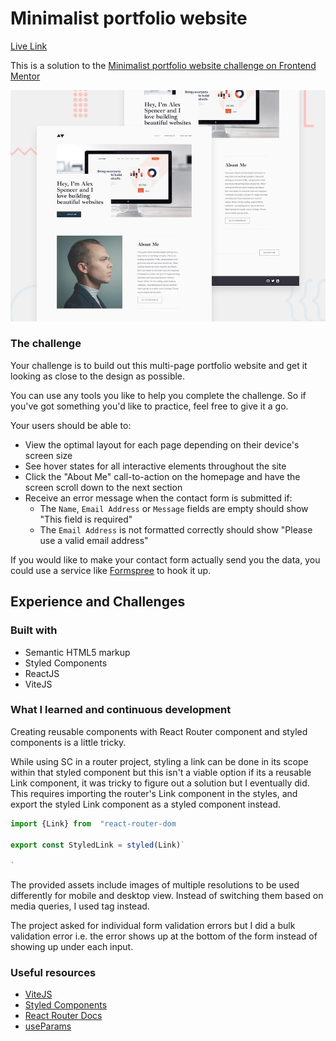 # Minimalist portfolio website

[Live Link](https://fm-minimalist-portfolio-website-react.vercel.app/)

This is a solution to the [Minimalist portfolio website challenge on Frontend Mentor](https://www.frontendmentor.io/challenges/minimalist-portfolio-website-LMy-ZRyiE)

![Design preview for the Minimalist portfolio website coding challenge](./design/preview.jpg)


### The challenge

Your challenge is to build out this multi-page portfolio website and get it looking as close to the design as possible.

You can use any tools you like to help you complete the challenge. So if you've got something you'd like to practice, feel free to give it a go.

Your users should be able to:

- View the optimal layout for each page depending on their device's screen size
- See hover states for all interactive elements throughout the site
- Click the "About Me" call-to-action on the homepage and have the screen scroll down to the next section
- Receive an error message when the contact form is submitted if:
  - The `Name`, `Email Address` or `Message` fields are empty should show "This field is required"
  - The `Email Address` is not formatted correctly should show "Please use a valid email address"

If you would like to make your contact form actually send you the data, you could use a service like [Formspree](https://formspree.io/) to hook it up.


## Experience and Challenges

### Built with

- Semantic HTML5 markup
- Styled Components
- ReactJS
- ViteJS

### What I learned and continuous development

Creating reusable components with React Router component and   styled components is a little tricky. 

While using SC in a router project, styling a link can be done in its scope within that styled component but this isn't a viable option if its a reusable Link component, it was tricky to figure out a solution but I eventually did. 
This requires importing the router's Link component in the  styles, and export the styled Link component as a styled component instead.

```js
import {Link} from  "react-router-dom

export const StyledLink = styled(Link)`

`
```

The provided assets include images of multiple resolutions to be used differently for mobile and desktop view. Instead of switching them based on media queries, I used [<picture>](https://developer.mozilla.org/en-US/docs/Web/HTML/Element/picture) tag instead.

The project asked for individual form validation errors but I did a bulk validation error i.e. the error  shows up at the bottom of the form instead of showing up under each input.


### Useful resources

- [ViteJS](https://vitejs.dev)
- [Styled Components](https://styled-components.com/)
- [React Router Docs](https://reactrouterdotcom.fly.dev/docs/en/v6/getting-started/overview)
- [useParams](https://reactrouterdotcom.fly.dev/docs/en/v6/hooks/use-params)
